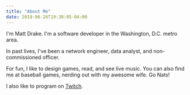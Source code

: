 ```yaml
---
title: "About Me"
date: 2019-06-26T19:30:05-04:00
---
```


I'm Matt Drake. I'm a software developer in the Washington, D.C. metro area.

In past lives, I've been a network engineer, data analyst, and non-commissioned
officer.

For fun, I like to design games, read, and see live music. You can also find
me at baseball games, nerding out with my awesome wife. Go Nats!

I also like to program on [Twitch](https://twitch.tv/mdrakedev).
